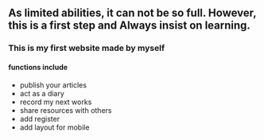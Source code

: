 ## **As limited abilities, it can not be so full. However, this is a first step and Always insist on learning.**

### This is my first website made by myself
#### functions include
- publish your articles
- act as a diary
- record my next works
- share resources with others
- add register
- add layout for mobile